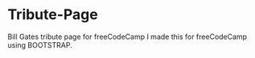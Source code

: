 # Tribute-Page
Bill Gates tribute page for freeCodeCamp
I made this for freeCodeCamp using BOOTSTRAP.
